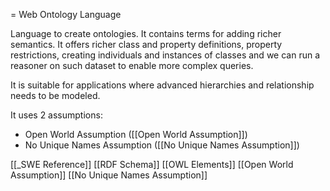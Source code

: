 = Web Ontology Language

Language to create ontologies. It contains terms for adding richer semantics. It offers richer class and property definitions, property restrictions, creating individuals and instances of classes and we can run a reasoner on such dataset to enable more complex queries.

It is suitable for applications where advanced hierarchies and relationship needs to be modeled.

It uses 2 assumptions:
- Open World Assumption ([[Open World Assumption]])
- No Unique Names Assumption ([[No Unique Names Assumption]])


[[_SWE Reference]]
[[RDF Schema]]
[[OWL Elements]]
[[Open World Assumption]]
[[No Unique Names Assumption]]